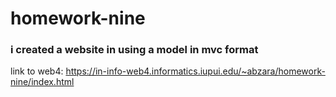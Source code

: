 # homework-nine
 
### i created a website in using a model in mvc format
link to web4: https://in-info-web4.informatics.iupui.edu/~abzara/homework-nine/index.html